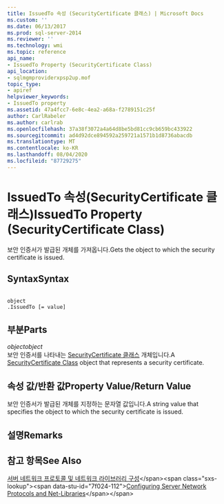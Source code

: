 ```yaml
---
title: IssuedTo 속성 (SecurityCertificate 클래스) | Microsoft Docs
ms.custom: ''
ms.date: 06/13/2017
ms.prod: sql-server-2014
ms.reviewer: ''
ms.technology: wmi
ms.topic: reference
api_name:
- IssuedTo Property (SecurityCertificate Class)
api_location:
- sqlmgmproviderxpsp2up.mof
topic_type:
- apiref
helpviewer_keywords:
- IssuedTo property
ms.assetid: 47a4fcc7-6e8c-4ea2-a68a-f2789151c25f
author: CarlRabeler
ms.author: carlrab
ms.openlocfilehash: 37a38f3072a4a64d8be5bd81cc9cb659bc433922
ms.sourcegitcommit: ad4d92dce894592a259721a1571b1d8736abacdb
ms.translationtype: MT
ms.contentlocale: ko-KR
ms.lasthandoff: 08/04/2020
ms.locfileid: "87729275"
---
```

# <a name="issuedto-property-securitycertificate-class"></a><span data-ttu-id="7f024-102">IssuedTo 속성(SecurityCertificate 클래스)</span><span class="sxs-lookup"><span data-stu-id="7f024-102">IssuedTo Property (SecurityCertificate Class)</span></span>
  <span data-ttu-id="7f024-103">보안 인증서가 발급된 개체를 가져옵니다.</span><span class="sxs-lookup"><span data-stu-id="7f024-103">Gets the object to which the security certificate is issued.</span></span>  
  
## <a name="syntax"></a><span data-ttu-id="7f024-104">Syntax</span><span class="sxs-lookup"><span data-stu-id="7f024-104">Syntax</span></span>  
  
```  
  
object  
.IssuedTo [= value]  
```  
  
## <a name="parts"></a><span data-ttu-id="7f024-105">부분</span><span class="sxs-lookup"><span data-stu-id="7f024-105">Parts</span></span>  
 <span data-ttu-id="7f024-106">*object*</span><span class="sxs-lookup"><span data-stu-id="7f024-106">*object*</span></span>  
 <span data-ttu-id="7f024-107">보안 인증서를 나타내는 [SecurityCertificate 클래스](securitycertificate-class.md) 개체입니다.</span><span class="sxs-lookup"><span data-stu-id="7f024-107">A [SecurityCertificate Class](securitycertificate-class.md) object that represents a security certificate.</span></span>  
  
## <a name="property-valuereturn-value"></a><span data-ttu-id="7f024-108">속성 값/반환 값</span><span class="sxs-lookup"><span data-stu-id="7f024-108">Property Value/Return Value</span></span>  
 <span data-ttu-id="7f024-109">보안 인증서가 발급된 개체를 지정하는 문자열 값입니다.</span><span class="sxs-lookup"><span data-stu-id="7f024-109">A string value that specifies the object to which the security certificate is issued.</span></span>  
  
## <a name="remarks"></a><span data-ttu-id="7f024-110">설명</span><span class="sxs-lookup"><span data-stu-id="7f024-110">Remarks</span></span>  
  
## <a name="see-also"></a><span data-ttu-id="7f024-111">참고 항목</span><span class="sxs-lookup"><span data-stu-id="7f024-111">See Also</span></span>  
 <span data-ttu-id="7f024-112">[서버 네트워크 프로토콜 및 네트워크 라이브러리 구성](https://msdn.microsoft.com/library/ms177485\(v=sql.100\).aspx)</span><span class="sxs-lookup"><span data-stu-id="7f024-112">[Configuring Server Network Protocols and Net-Libraries](https://msdn.microsoft.com/library/ms177485\(v=sql.100\).aspx)</span></span>  
  
  
